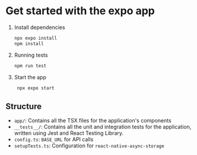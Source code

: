 # Get started with the expo app

1. Install dependencies

   ```bash
   npx expo install
   npm install
   ```

2. Running tests

   ```bash
   npm run test
   ```

3. Start the app

   ```bash
    npx expo start
   ```

## Structure

- `app/`: Contains all the TSX files for the application's components
- `__tests__/`: Contains all the unit and integration tests for the application, written using Jest and React Testing Library.
- `config.ts`: `BASE_URL` for API calls
- `setupTests.ts`: Configuration for `react-native-async-storage`
